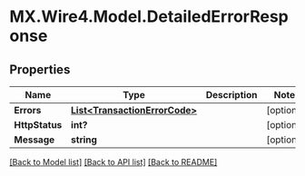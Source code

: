 # MX.Wire4.Model.DetailedErrorResponse
## Properties

Name | Type | Description | Notes
------------ | ------------- | ------------- | -------------
**Errors** | [**List&lt;TransactionErrorCode&gt;**](TransactionErrorCode.md) |  | [optional] 
**HttpStatus** | **int?** |  | [optional] 
**Message** | **string** |  | [optional] 

[[Back to Model list]](../README.md#documentation-for-models) [[Back to API list]](../README.md#documentation-for-api-endpoints) [[Back to README]](../README.md)

